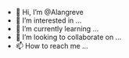 - 👋 Hi, I’m @Alangreve
- 👀 I’m interested in ...
- 🌱 I’m currently learning ...
- 💞️ I’m looking to collaborate on ...
- 📫 How to reach me ...

<!---
Alangreve/Alangreve is a ✨ special ✨ repository because its `README.md` (this file) appears on your GitHub profile.
You can click the Preview link to take a look at your changes.
--->
